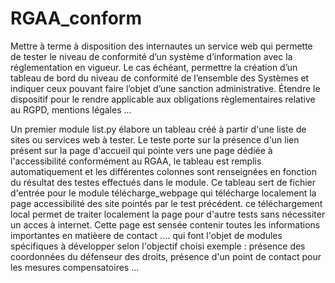 # RGAA_conform
Mettre à terme à disposition des internautes un service web qui permette de tester le niveau de conformité d’un système d’information avec la réglementation en vigueur. Le cas échéant, permettre la création d’un tableau de bord du niveau de conformité de l’ensemble des Systèmes et indiquer ceux pouvant faire l’objet d’une sanction administrative. Étendre le dispositif pour le rendre applicable aux obligations règlementaires relative au RGPD, mentions légales ...

Un premier module list.py élabore un tableau créé à partir d'une liste de sites ou services web à tester.
Le teste porte sur la présence d'un lien présent sur la page d'accueil qui pointe vers une page dédiée à l'accessibilité conformément au RGAA,
le tableau est remplis automatiquement et les différentes colonnes sont renseignées en fonction du résultat des testes effectués dans le module.
Ce tableau sert de fichier d'entrée pour le module télécharge_webpage qui télécharge localement la page accessibilité des site pointés par le test précédent.
ce téléchargement local permet de traiter localement la page pour d'autre tests sans nécessiter un acces à internet. Cette page est sensée contenir toutes les informations importantes en matièere de contact .... qui font l'objet de modules spécifiques à développer selon l'objectif choisi exemple : présence des coordonnées du défenseur des droits, présence d'un point de contact pour les mesures compensatoires ... 
